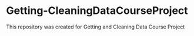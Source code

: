 Getting-CleaningDataCourseProject
=================================

This repository was created for Getting and Cleaning Data Course Project

